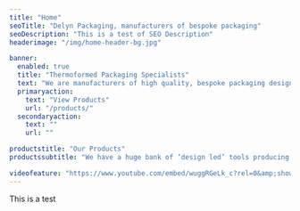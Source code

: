 ```yaml
---
title: "Home"
seoTitle: "Delyn Packaging, manufacturers of bespoke packaging"
seoDescription: "This is a test of SEO Description"
headerimage: "/img/home-header-bg.jpg"

banner:
  enabled: true
  title: "Thermoformed Packaging Specialists"
  text: "We are manufacturers of high quality, bespoke packaging designed specifically for your product."
  primaryaction:
    text: "View Products"
    url: "/products/"
  secondaryaction:
    text: ""
    url: ""

productstitle: "Our Products"
productssubtitle: "We have a huge bank of ‘design led’ tools producing trays for use with a wide range of products"

videofeature: "https://www.youtube.com/embed/wuggRGeLk_c?rel=0&amp;showinfo=0"
---
```


This is a test